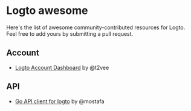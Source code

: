 # Logto awesome

Here's the list of awesome community-contributed resources for Logto. Feel free to add yours by submitting a pull request.

## Account

- [Logto Account Dashboard](https://github.com/t2vee/Logto-Account-Dashboard) by @t2vee

## API

- [Go API client for logto](https://github.com/mostafa/go-api-client) by @mostafa
